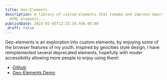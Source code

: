```yaml
---
title: Geo-Elements
description: A library of custom elements that remake and improve deprecated
  HTML elements....
publishDate: 2023-02-05T12:25:34.936-05:00
_draft: false
---
```

Geo-elements is an exploration into custom elements, by enjoying some of the browser features of my youth. Inspired by geocities style design, I have reimplemented several deprecated elements, hopefully with moder accessibility allowing more people to enjoy using them!

- [Github](https://github.com/fimion/geo-elements/)
- [Geo-Elements Demo](https://geo-elements.netlify.app/)




